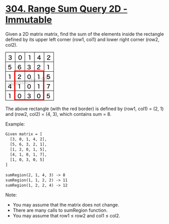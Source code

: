 [304. Range Sum Query 2D - Immutable](https://leetcode.com/problems/range-sum-query-2d-immutable/)
=====================================

Given a 2D matrix matrix, find the sum of the elements inside the
rectangle defined by its upper left corner (row1, col1) and
lower right corner (row2, col2).

![image](range_sum_query_2d.png)

The above rectangle (with the red border) is defined by
(row1, col1) = (2, 1) and (row2, col2) = (4, 3), which
contains sum = 8.

Example:
```
Given matrix = [
  [3, 0, 1, 4, 2],
  [5, 6, 3, 2, 1],
  [1, 2, 0, 1, 5],
  [4, 1, 0, 1, 7],
  [1, 0, 3, 0, 5]
]

sumRegion(2, 1, 4, 3) -> 8
sumRegion(1, 1, 2, 2) -> 11
sumRegion(1, 2, 2, 4) -> 12
```

Note:
 - You may assume that the matrix does not change.
 - There are many calls to sumRegion function.
 - You may assume that row1 ≤ row2 and col1 ≤ col2.
